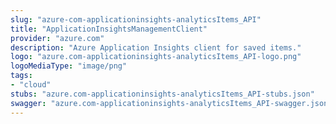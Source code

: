 ```yaml
---
slug: "azure-com-applicationinsights-analyticsItems_API"
title: "ApplicationInsightsManagementClient"
provider: "azure.com"
description: "Azure Application Insights client for saved items."
logo: "azure.com-applicationinsights-analyticsItems_API-logo.png"
logoMediaType: "image/png"
tags:
- "cloud"
stubs: "azure.com-applicationinsights-analyticsItems_API-stubs.json"
swagger: "azure.com-applicationinsights-analyticsItems_API-swagger.json"
---
```

